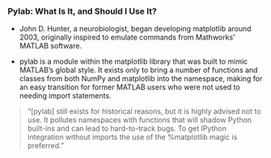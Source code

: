 ### Pylab: What Is It, and Should I Use It?

- John D. Hunter, a neurobiologist, began developing matplotlib around 2003, originally inspired to emulate commands from Mathworks’ MATLAB software.

- pylab is a module within the matplotlib library that was built to mimic MATLAB’s global style. It exists only to bring a number of functions and classes from both NumPy and matplotlib into the namespace, making for an easy transition for former MATLAB users who were not used to needing import statements.

> “[pylab] still exists for historical reasons, but it is highly advised not to use. It pollutes namespaces with functions that will shadow Python built-ins and can lead to hard-to-track bugs. To get IPython integration without imports the use of the %matplotlib magic is preferred.”